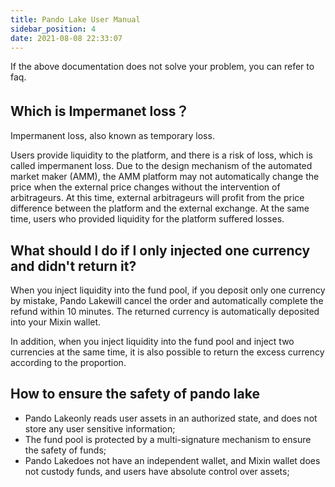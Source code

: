 ```yaml
---
title: Pando Lake User Manual
sidebar_position: 4
date: 2021-08-08 22:33:07
---
```



If the above documentation does not solve your problem, you can refer to faq.



## Which is Impermanet loss？

Impermanent loss, also known as temporary loss.

Users provide liquidity to the platform, and there is a risk of loss, which is called impermanent loss. Due to the design mechanism of the automated market maker (AMM), the AMM platform may not automatically change the price when the external price changes without the intervention of arbitrageurs. At this time, external arbitrageurs will profit from the price difference between the platform and the external exchange. At the same time, users who provided liquidity for the platform suffered losses.

## What should I do if I only injected one currency and didn't return it?

When you inject liquidity into the fund pool, if you deposit only one currency by mistake, Pando Lakewill cancel the order and automatically complete the refund within 10 minutes. The returned currency is automatically deposited into your Mixin wallet.

In addition, when you inject liquidity into the fund pool and inject two currencies at the same time, it is also possible to return the excess currency according to the proportion.

## How to ensure the safety of pando lake

- Pando Lakeonly reads user assets in an authorized state, and does not store any user sensitive information;
- The fund pool is protected by a multi-signature mechanism to ensure the safety of funds;
- Pando Lakedoes not have an independent wallet, and Mixin wallet does not custody funds, and users have absolute control over assets;